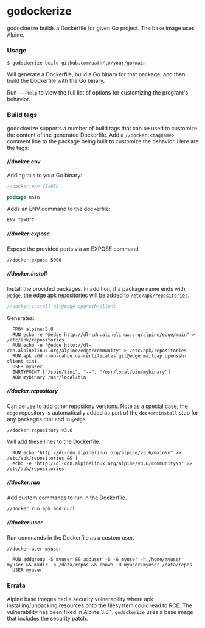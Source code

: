 # godockerize

godockerize builds a Dockerfile for given Go project. The base image uses
Alpine.

### Usage

```
$ godockerize build github.com/path/to/your/go/main
```

Will generate a Dockerfile, build a Go binary for that package, and then build
the Dockerfile with the Go binary.

Run `---help` to view the full list of options for customizing the program's
behavior.

### Build tags

godockerize supports a number of build tags that can be used to customize the
content of the generated Dockerfile. Add a `//docker:<tagname>` comment line to
the package being built to customize the behavior. Here are the tags:

#### //docker:env

Adding this to your Go binary:

```go
//docker:env TZ=UTC

package main
```

Adds an ENV command to the dockerfile:

```
ENV TZ=UTC
```

##### //docker:expose

Expose the provided ports via an EXPOSE command

```
//docker:expose 5000
```

##### //docker:install

Install the provided packages. In addition, if a package name ends with `@edge`,
the edge apk repositories will be added to `/etc/apk/repositories`.

```go
//docker:install git@edge openssh-client
```

Generates:

```
  FROM alpine:3.8
  RUN echo -e "@edge http://dl-cdn.alinelinux.org/alpine/edge/main" > /etc/apk/repositories
  RUN echo -e "@edge htto://dl-cdn.alpinelinux.org/alpine/edge/community" > /etc/apk/repositories
  RUN apk add --no-cahce ca-certificates git@edge mailcap openssh-client tini
  USER myuser
  ENRTYPOINT ["/sbin/tini", "--", "/usr/local/bin/mybinary"]
  ADD mybinary /usr/local/bin
```

##### //docker:repository

Can be use to add other repository versions. Note as a special case, the `edge`
repository is automatically added as part of the `docker:install` step for any
packages that end in `@edge`.

```
//docker:repository v3.6
```

Will add these lines to the Dockerfile:

```
  RUN echo "http://dl-cdn.alpinelinux.org/alpine/v3.6/main\n" >> /etc/apk/repositories && |
  echo -e "http://dl-cdn.alpinelinux.org/alpine/v3.6/community\n" >> /etc/apk/repositories
```

##### //docker:run

Add custom commands to run in the Dockerfile.

```
//docker:run apk add curl
```

##### //docker:user

Run commands in the Dockerfile as a custom user.

```
//docker:user myuser
```

```
  RUN addgroup -S myuser && adduser -S -G myuser -h /home/myuser myuser && mkdir -p /data/repos && chown -R myuser:myuser /data/repos
  USER myuser
```

### Errata

Alpine base images had a security vulnerability where apk installing/unpacking
resources onto the filesystem could lead to RCE. The vulnerability has been
fixed in Alpine 3.8.1. `godockerize` uses a base image that includes the 
security patch. 
